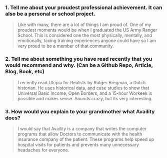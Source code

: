 ### 1.	Tell me about your proudest professional achievement.  It can also be a personal or school project.
> Like with many, there are a lot of things I am proud of. One of my proudest moments would be when I graduated the US Army Ranger School. This is considered one the most physically, mentally, and emotionally, taxing training experiences anyone could have so I am very proud to be a member of that community. 

### 2.	Tell me about something you have read recently that you would recommend and why. (Can be a Github Repo, Article, Blog, Book, etc)
> I recently read Utopia for Realists by Rutger Bregman, a Dutch historian. He uses historical data, and case studies to show that Universal Basic Income, Open Borders, and a 15-hour Workeek is possible and makes sense. Sounds crazy, but its very interesting.  

### 3.	How would you explain to your grandmother what Availity does?
> I would say that Availity is a company that writes the computer programs that allow Doctors to communicate with the health insurance company of the patient. These programs help speed up hospital visits for patients and prevents many unnecessary headaches for everyone. 